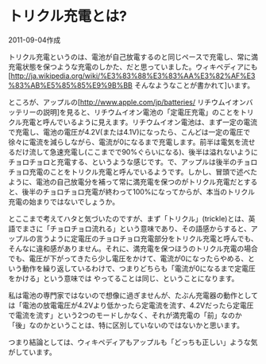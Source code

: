 # トリクル充電とは?

2011-09-04作成

トリクル充電というのは、電池が自己放電するのと同じペースで充電し、常に満充電状態を保つような充電のしかた、だと思っていました。ウィキペディアにも[http://ja.wikipedia.org/wiki/%E3%83%88%E3%83%AA%E3%82%AF%E3%83%AB%E5%85%85%E9%9B%BB そんなようなことが書かれて]います。

ところが、アップルの[http://www.apple.com/jp/batteries/ リチウムイオンバッテリーの説明]を見ると、リチウムイオン電池の「定電圧充電」のことをトリクル充電と呼んでいるように見えます。リチウムイオン電池は、まず一定の電流で充電し、電池の電圧が4.2V(または4.1V)になったら、こんどは一定の電圧で徐々に電流を減らしながら、電流が0になるまで充電します。前半は電気を流せるだけ流して急速充電し(ここまでで90%ぐらいになる)、後半は溢れないようにチョロチョロと充電する、というような感じです。で、アップルは後半のチョロチョロ充電のことをトリクル充電と呼んでいるようです。しかし、冒頭で述べたように、電池の自己放電分を補って常に満充電を保つのがトリクル充電だとすると、後半のチョロチョロ充電が終わって100%になってからが、本当のトリクル充電の始まりではないでしょうか。

とここまで考えてハタと気づいたのですが、まず「トリクル」(trickle)とは、英語でまさに「チョロチョロ流れる」という意味であり、その語感からすると、アップルの言うように定電圧のチョロチョロ充電部分をトリクル充電と呼んでも、そんなに違和感がありません。それに、満充電を保つほうのトリクル充電の場合でも、電圧が下がってきたら少し電圧をかけて、電流が0になったらやめる、という動作を繰り返しているわけで、つまりどちらも「電流が0になるまで定電圧をかける」という意味では やってることは同じ、ということになります。

私は電池の専門家ではないので想像に過ぎませんが、たぶん充電器の動作としては「電池の放電電圧が4.2Vより低かったら定電流を流す、4.2Vだったら定電圧で電流を流す」という2つのモードしかなく、それが満充電の「前」なのか「後」なのかということは、特に区別していないのではないかと思います。

つまり結論としては、ウィキペディアもアップルも「どっちも正しい」ような気がしています。
